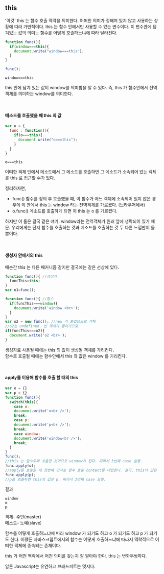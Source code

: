 ## this

'이것'
this 는 함수 호출 맥락을 의미한다. 어떠한 의미가 정해져 있지 않고 사용하는 상황에 따라 가변적이다. this 는 함수 안에서만 사용할 수 있는 변수이다. 이 변수안에 담겨있는 값의 의미는 함수를 어떻게 호출하느냐에 따라 달라진다.  

```javascript
function func(){
  if(window===this){
    document.write("window===this");
  }
}

func();
```

```
window===this
```

this 안에 담겨 있는 값이 window를 의미함을 알 수 있다. 즉, this 가 함수안에서 전역객체를 의미하는 window를 의미한다.  

<br>

#### 메소드를 호출했을 때 this 의 값

```javascript
var o = {
  func : function(){
    if(o===this){
      document.write("o===this");
    }
  }
}
```

```
o===this
```

어떠한 객체 안에서 메소드에서 그 메소드를 호출하면 그 메소드가 소속되어 있는 객체를 this 로 접근할 수가 있다.

정리하자면,

- func() 함수를 정의 후 호출했을 때, 이 함수가 어느 객체에 소속되어 있지 않은 경우에 이 안에서 this 는 window 라는 전역객체를 가르켰다. (브라우저에서)
- o.func() 메소드를 호출하게 되면 이 this 는 o 를 가르켰다.

하지만 이 둘은 결국 같은 얘기. window라는 전역객체가 원래 앞에 생략되어 있기 때문. 우리에게는 단지 함수를 호출하는 것과 메소드를 호출하는 것 두 다른 느낌만이 들 뿐이다.  

<br>

#### 생성자 안에서의 this

매순간 this 는 다른 매커니즘 같지만 결국에는 같은 선상에 있다.

```javascript
function func(){ //생성자
  funcThis=this;
}
var o1=func();

function func(){ //함수
  if(funcThis===window){
    document.write('window <br>');
  }
}
var o2 = new func(); //new 가 붙었으므로 객체
//o2는 undefined. 빈 객체가 들어가므로.
if(funcThis===o2){
  document.write('o2 <br>');
}
```

생성자로 사용될 때에는 this 의 값이 생성될 객체를 가리킨다.  
함수로 호출될 때에는 함수안에서 this 의 값은 window 를 가리킨다.  

<br>

#### apply를 이용해 함수를 호출 할 때의 this

```javascript
var o = {}
var p = {}
function func(){
  switch(this){
    case o:
    document.write('o<br />');
    break;
    case p:
    document.write('p<br />');
    break;
    case window:
    document.write('window<br />');
    break;          
  }
}
func();
//this 는 함수로써 호출한 것이므로 window가 된다. 따라서 3번째 case 실행.
func.apply(o);
//apply를 호출할 때 첫번째 인자로 함수 호출 context를 대입한다. 결국, this의 값은 첫번째 인자는 o 가 된다. 따라서 1번째 case 실행.
func.apply(p);
//p를 호출하면 this의 값은 p. 따라서 2번째 case 실행.
```

결과

```
window
o
p
```

객체- 주인(master)  
메소드- 노예(slave)  

함수를 어떻게 호출하느냐에 따라 window 가 되기도 하고 o 가 되기도 하고 p 가 되기도 한다. 어쨌든 자바스크립트에서의 함수는 어떻게 호출하느냐에 따라서 맥락적으로 어떠한 객체에 종속되는 존재이다.  

this 가 어떤 맥락에서 어떤 의미를 갖는지 잘 알아야 한다. this 는 변화무쌍하다.  

암튼 Javascript는 유연하고 브래드피트는 멋지다.
